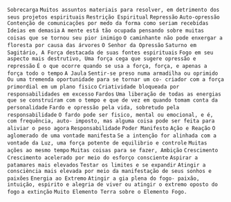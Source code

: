 `Sobrecarga` `Muitos assuntos materiais para resolver, em detrimento dos seus projetos espirituais` `Restrição Espiritual` `Repressão` `Auto-opressão` `Contenção de comunicações por medo da forma como seriam recebidas` `Ideias em demasia` `A mente está tão ocupada pensando sobre muitas coisas que se tornou seu pior inimigo` `O caminhante não pode enxergar a floresta por causa das árvores` `O Senhor da Opressão` `Saturno em Sagitário, A Força destacada de suas fontes espirituais` `Fogo em seu aspecto mais destrutivo, Uma força cega que sugere opressão e repressão` `É o que ocorre quando se usa a força, força, e apenas a força todo o tempo` `A Jaula` `Sentir-se preso numa armadilha ou oprimido` `Ou uma tremenda oportunidade para se tornar um co- criador com a força primordial em um plano fisico` `Criatividade bloqueada por responsabilidades em excesso` `Fardos` `Uma liberação de todas as energias que se construíram com o tempo e que de vez em quando tomam conta da personalidade` `Fardo e opressão pela vida, sobretudo pela responsabilidade` `O fardo pode ser fisico, mental ou emocional, e é, com frequência, auto- imposto, mas alguma coisa pode ser feita para aliviar o peso agora` `Responsabilidade` `Poder Manifesto` `Ação e Reação` `O aglomerado de uma vontade manifesta` `Se a intenção for alinhada com a vontade da Luz, uma força potente de equilibrio e controle` `Muitas ações ao mesmo tempo` `Muitas coisas para se fazer, Ambição` `Crescimento` `Crescimento acelerado por meio do esforço consciente` `Aspirar a patamares mais elevados` `Testar os limites e se expandir` `Atingir a consciència mais elevada por meio da manifestação de seus sonhos e paixões` `Energia ao Extremo` `Atingir a gia plena do fogo- paixão, intuição, espirito e alegria de viver ou atingir o extremo oposto do fogo` `a extinção` `Muito Elemento Terra sobre o Elemento Fogo.`  